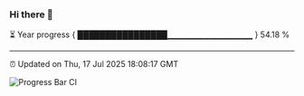 ### Hi there 👋

⏳ Year progress { ████████████████▁▁▁▁▁▁▁▁▁▁▁▁▁▁ } 54.18 %

---

⏰ Updated on Thu, 17 Jul 2025 18:08:17 GMT

![Progress Bar CI](https://github.com/liununu/liununu/workflows/Progress%20Bar%20CI/badge.svg)

